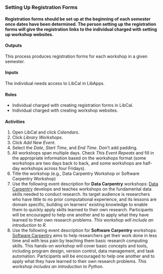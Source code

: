 ### Setting Up Registration Forms

#### Registration forms should be set up at the beginning of each semester once dates have been determined. The person setting up the registration forms will give the registration links to the individual charged with setting up workshop websites.

#### Outputs
This process produces registration forms for each workshop in a given semester.

#### Inputs
The individual needs access to LibCal in LibApps.

#### Roles
- Individual charged with creating registration forms in LibCal.
- Individual charged with creating workshop websites.

#### Activities
1. Open LibCal and click *Calendars*.
1. Click *Library Workshops*.
1. Click *Add New Event*.
1. Select the *Date*, *Start Time*, and *End Time*. Don't add padding.
1. All workshops span multiple days. Check *This Event Repeats* and fill in the appropriate information based on the workshops format (some workshops are two days back to back, and some workshops are half-day workshops across four Fridays).
1. Title the workshop (e.g., Data Carpentry Workshop or Software Carpentry Workshop)
1. Use the following event description for **Data Carpentry** workshops: [Data Carpentry](https://datacarpentry.org/) develops and teaches workshops on the fundamental data skills needed to conduct research. Its target audience is researchers who have little to no prior computational experience, and its lessons are domain specific, building on learners' existing knowledge to enable them to quickly apply skills learned to their own research. Participants will be encouraged to help one another and to apply what they have learned to their own research problems. *This workshop will include an introduction to R.*
1. Use the following event description for **Software Carpentry** workshops: [Software Carpentry](https://software-carpentry.org/) aims to help researchers get their work done in less time and with less pain by teaching them basic research computing skills. This hands-on workshop will cover basic concepts and tools, including program design, version control, data management, and task automation. Participants will be encouraged to help one another and to apply what they have learned to their own research problems. *This workshop includes an introduction to Python.*
